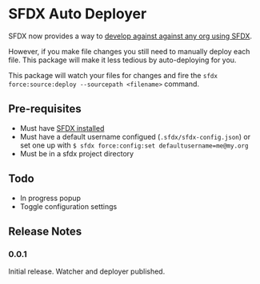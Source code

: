 # SFDX Auto Deployer

SFDX now provides a way to [develop against against any org using SFDX](https://github.com/forcedotcom/salesforcedx-vscode/wiki/Develop-Against-Any-Org-in-Visual-Studio-Code).

However, if you make file changes you still need to manually deploy each file. This package will make it less tedious by auto-deploying for you.

 This package will watch your files for changes and fire the `sfdx force:source:deploy --sourcepath <filename>` command.

## Pre-requisites

* Must have [SFDX installed](https://developer.salesforce.com/tools/sfdxcli)
* Must have a default username configued (`.sfdx/sfdx-config.json`) or set one up with `$ sfdx force:config:set defaultusername=me@my.org`
* Must be in a sfdx project directory

## Todo

* In progress popup
* Toggle configuration settings

## Release Notes

### 0.0.1

Initial release. Watcher and deployer published.
